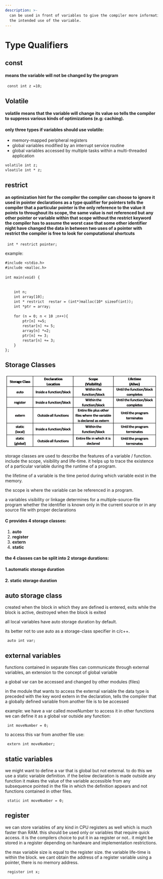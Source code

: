 ```yaml
---
description: >-
  can be used in front of variables to give the compiler more information about
  the intended use of the variable.
---
```


# Type Qualifiers

##  const

#### means the variable will not be changed by the program <a id="const-means-the-variable-will-not-be-changed-by-the-program"></a>

```text
 const int z =10;
```

## Volatile

#### volatile means that the variable will change its value so tells the compiler to suppress various kinds of optimizations \(e.g: caching\).

#### only three types if variables should use volatile:

* memory-mapped peripheral registers
* global variables modified  by an interrupt service routine 
* global variables accessed by multiple tasks within a multi-threaded application

```text
volatile int z; 
vloatile int * z;
```

##  restrict

#### an optimization hint for the compiler  the compiler can choose to ignore it  used in pointer declarations as a type qualifier for pointers  tells the compiler that a particular pointer is the only reference to the value it points to throughout its scope, the same value is not referenced but any other pointer or variable within that scope  without the restrict keyword the compiler has to assume the worst case that some other identifier night have changed the data in between two uses of a pointer   with restrict the compiler is free to look for computational shortcuts 

```text
 int * restrict pointer;
```

example:

```text
#include <stdio.h>
#include <malloc.h>

int main(void) {


    int n;
    int array[10];
    int * restrict  restar = (int*)malloc(10* sizeof(int));
    int *ptr = array;

    for (n = 0; n < 10 ;n++){
        ptr[n] +=5;
        restar[n] += 5;
        array[n] *=2;
        ptr[n] += 3;
        restar[n] += 3;
    }
};

```



## Storage Classes

![](../../.gitbook/assets/67587.png)

storage classes are used to describe the features of a variable / function. include the scope, visibility and life-time. it helps up to trace the existence of a particular variable during the runtime of a program.

the lifetime of a variable is the time period during which variable exist in the memory.

the scope is where the variable can be referenced in a program.

a variables visibility or linkage determines for a multiple-source-file program whether the identifier is known only in the current source or in any source file with proper declarations

#### C provides 4 storage classes: 

1. **auto** 
2. **register** 
3.  **extern** 
4.  **static**

#### the 4 classes can be split into 2 storage durations:

#### 1.automatic storage duration 

#### 2. static storage duration

## auto storage class

created when the block in which they are defined is entered, exits while the block is active, destroyed when the block is exited

all local variables have auto storage duration by default.

its better not to use auto as a storage-class specifier in c/c++.

```text
 auto int var;
```

## external variables

functions contained in separate files can communicate through external variables, an extension to the concept of global variable

a global var can be accessed and changed by other modules \(files\)

in the module that wants to access the external variable the data type is preceded with the key word extern in the declaration, tells the compiler that a globally defined variable from another file is to be accessed

example: we have a var called moveNumber to access it in other functions we can define it as a global var outside any function:

```text
 int moveNumber = 0;
```

to access this var from another file use:

```text
 extern int moveNumber;
```

## static variables

we might want to define a var that is global but not external. to do this we use a static variable definition. if the below declaration is made outside any function it makes the value of the variable accessible from any subsequence pointed in the file in which the definition appears and not functions contained in other files.

```text
 static int moveNumber = 0;
```

## register

we can store variables of any kind in CPU registers as well which is much faster than RAM. this should be used only or variables that require quick access. it is the compilers choice to put it in aa register or not.. it might be stored in a register depending on hardware and implementation restrictions.

the max variable size is equal to the register size. the variable life-time is within the block. we cant obtain the address of a register variable using a pointer, there is no memory address.

```text
 register int x;
```



